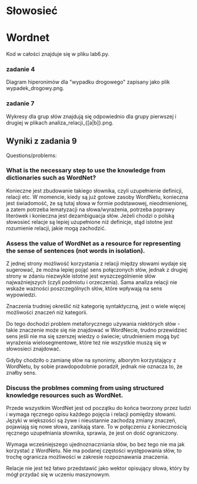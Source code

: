 # Słowosieć
# Wordnet

Kod w całości znajduje się w pliku lab6.py.

### zadanie 4
Diagram hiperonimów dla "wypadku drogowego" zapisany jako plik wypadek_drogowy.png.

### zadanie 7
Wykresy dla grup słów znajdują się odpowiednio dla grupy pierwszej i drugiej w plikach analiza_relacji_{[a|b]}.png.

## Wyniki z zadania 9
Questions/problems:
### What is the necessary step to use the knowledge from dictionaries such as WordNet?
Konieczne jest zbudowanie takiego słownika, czyli uzupełnienie definicji, relacji etc.
W momencie, kiedy są już gotowe zasoby WordNetu, konieczna jest świadomość, że są tutaj słowa w formie podstawowej, nieodmienionej, 
a zatem potrzeba lematyzacji na słowa/wyrażenia, potrzeba poprawy literówek i konieczna jest dezambiguacja słów.
Jeżeli chodzi o polską słowosieć relacje są lepiej uzupełnione niż definicje, 
stąd istotne jest rozumienie relacji, jakie mogą zachodzić.

### Assess the value of WordNet as a resource for representing the sense of sentences (not words in isolation).
Z jednej strony możliwość korzystania z relacji między słowami wydaje się sugerować, że można lepiej pojąć sens połączonych słów, 
jednak z drugiej strony w zdaniu niezwykle istotne jest wyszczególnienie słów najważniejszych (czyli podmiotu i orzeczenia). 
Sama analiza relacji nie wskaże ważności poszczególnych słów, które wpływają na sens wypowiedzi.

Znaczenia trudniej określić niż kategorię syntaktyczną, jest o wiele więcej możliwości znaczeń niż kategorii.

Do tego dochodzi problem metaforycznego używania niektórych słów - takie znaczenie może się nie znajdować w WordNecie, 
trudno przewidzieć sens jeśli nie ma się szerszej wiedzy o świecie; 
utrudnieniem mogą być wyrażenia wielosegmentowe, które też nie wszystkie muszą się w słowosieci znajdować.

Gdyby chodziło o zamianę słów na synonimy, alborytm korzystający z WordNetu, by sobie prawdopodobnie poradził,
jednak nie oznacza to, że znałby sens.

### Discuss the problmes comming from using structured knowledge resources such as WordNet.
Przede wszystkim WordNet jest od początku do końca tworzony przez ludzi i wymaga ręcznego opisu każdego pojęcia i relacji pomiędzy słowami. 
Języki w większości są żywe i nieustannie zachodzą zmiany znaczeń, pojawiają się nowe słowa, zanikają stare.
To w połączeniu z koniecznością ręcznego uzupełniania słownika, sprawia, że jest on dość ograniczony.

Wymaga wcześniejszego ujednoznaczniania słów, bo bez tego nie ma jak korzystać z WordNetu.
Nie ma podanej częstości występowania słów, to trochę ogranicza możliwości w zakresie rozpoznawania znaczenia. 

Relacje nie jest też łatwo przedstawić jako wektor opisujący słowa, który by mógł przydać się w uczeniu maszynowym.


